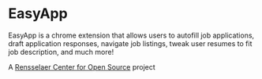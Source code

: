 # EasyApp

EasyApp is a chrome extension that allows users to autofill job applications, draft application responses, navigate job listings, tweak user resumes to fit job description, and much more!

A [Rensselaer Center for Open Source](https://new.rcos.io/) project
